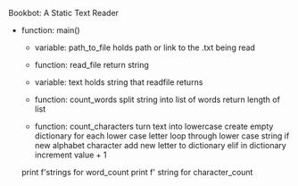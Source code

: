 Bookbot: A Static Text Reader

- function: main()

    - variable: path_to_file
    holds path or link to the .txt being read

    - function: read_file 
    return string 

    - variable: text 
    holds string that readfile returns

    - function: count_words 
    split string into list of words
    return length of list

    - function: count_characters 
    turn text into lowercase
    create empty dictionary for each lower case letter
    loop through lower case string 
        if new alphabet character
            add new letter to dictionary 
        elif in dictionary 
            increment value + 1

    print f'strings for word_count
    print f' string for character_count
        

